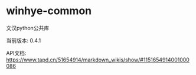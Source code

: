# winhye-common

文汉python公共库

当前版本: 0.4.1

API文档: https://www.tapd.cn/51654914/markdown_wikis/show/#1151654914001000086

